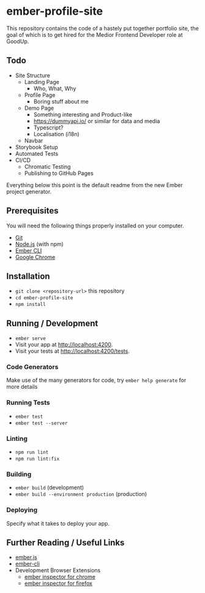 # ember-profile-site

This repository contains the code of a hastely put together portfolio site, the goal of which is to get hired for the Medior Frontend Developer role at GoodUp.

## Todo

- Site Structure
  - Landing Page
    - Who, What, Why
  - Profile Page
    - Boring stuff about me
  - Demo Page
    - Something interesting and Product-like
    - https://dummyapi.io/ or similar for data and media
    - Typescript?
    - Localisation (i18n)
  - Navbar
- Storybook Setup
- Automated Tests
- CI/CD
  - Chromatic Testing
  - Publishing to GitHub Pages

Everything below this point is the default readme from the new Ember project generator.

## Prerequisites

You will need the following things properly installed on your computer.

- [Git](https://git-scm.com/)
- [Node.js](https://nodejs.org/) (with npm)
- [Ember CLI](https://cli.emberjs.com/release/)
- [Google Chrome](https://google.com/chrome/)

## Installation

- `git clone <repository-url>` this repository
- `cd ember-profile-site`
- `npm install`

## Running / Development

- `ember serve`
- Visit your app at [http://localhost:4200](http://localhost:4200).
- Visit your tests at [http://localhost:4200/tests](http://localhost:4200/tests).

### Code Generators

Make use of the many generators for code, try `ember help generate` for more details

### Running Tests

- `ember test`
- `ember test --server`

### Linting

- `npm run lint`
- `npm run lint:fix`

### Building

- `ember build` (development)
- `ember build --environment production` (production)

### Deploying

Specify what it takes to deploy your app.

## Further Reading / Useful Links

- [ember.js](https://emberjs.com/)
- [ember-cli](https://cli.emberjs.com/release/)
- Development Browser Extensions
  - [ember inspector for chrome](https://chrome.google.com/webstore/detail/ember-inspector/bmdblncegkenkacieihfhpjfppoconhi)
  - [ember inspector for firefox](https://addons.mozilla.org/en-US/firefox/addon/ember-inspector/)
